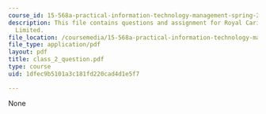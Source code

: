 ```yaml
---
course_id: 15-568a-practical-information-technology-management-spring-2005
description: This file contains questions and assignment for Royal Caribbean Cruises
  Limited.
file_location: /coursemedia/15-568a-practical-information-technology-management-spring-2005/1dfec9b5101a3c181fd220cad4d1e5f7_class_2_question.pdf
file_type: application/pdf
layout: pdf
title: class_2_question.pdf
type: course
uid: 1dfec9b5101a3c181fd220cad4d1e5f7

---
```

None